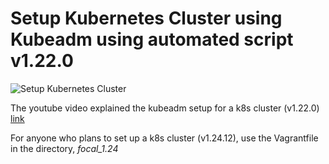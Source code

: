 
<h1>Setup Kubernetes Cluster using Kubeadm using automated script v1.22.0</h1>

![Setup Kubernetes Cluster](/setup-k8s/vagrant-kubeadm/Thumbnail.png "Setup Kubernetes Cluster")

<a> The youtube video explained the kubeadm setup for a k8s cluster (v1.22.0) </a>
<a href="https://www.youtube.com/watch?v=JJbUNRGoxmk&t=75s">link</a>
</p>
<a> For anyone who plans to set up a k8s cluster (v1.24.12), use the Vagrantfile in the directory, <i>focal_1.24</i> </a>
